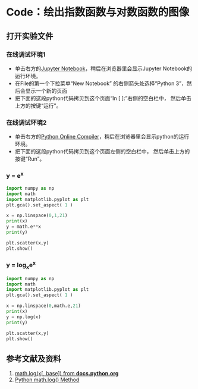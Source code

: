 # Code：绘出指数函数与对数函数的图像

## 打开实验文件

### 在线调试环境1

- 单击右方的[Jupyter Notebook](https://mybinder.org/v2/gh/ipython/ipython-in-depth/master?filepath=binder/Index.ipynb)，稍后在浏览器里会显示Jupyter Notebook的运行环境。
- 在File的第一个下拉菜单“New Notebook” 的右侧箭头处选择“Python 3”，然后会显示一个新的页面
- 把下面的这段python代码拷贝到这个页面“In [ ]:”右侧的空白栏中， 然后单击上方的按键“运行”。

### 在线调试环境2

- 单击右方的[Python Online Compiler](https://trinket.io/python3/a5bd54189b)，稍后在浏览器里会显示python的运行环境。
- 把下面的这段python代码拷贝到这个页面左侧的空白栏中， 然后单击上方的按键“Run”。

### y = e<sup>x</sup>

```python
import numpy as np
import math
import matplotlib.pyplot as plt
plt.gca().set_aspect( 1 ) 

x = np.linspace(0,1,21)
print(x)
y = math.e**x
print(y)

plt.scatter(x,y)
plt.show()
```

### y = log<sub>x</sub>e<sup>x</sup>

```python
import numpy as np
import math
import matplotlib.pyplot as plt
plt.gca().set_aspect( 1 ) 

x = np.linspace(0,math.e,21)
print(x)
y = np.log(x)
print(y)

plt.scatter(x,y)
plt.show()
```

## 参考文献及资料

1. [math.log(x[, base]) from **docs.python.org**](https://docs.python.org/3/library/math.html)
2. [Python math.log() Method](https://www.w3schools.com/python/ref_math_log.asp) 
